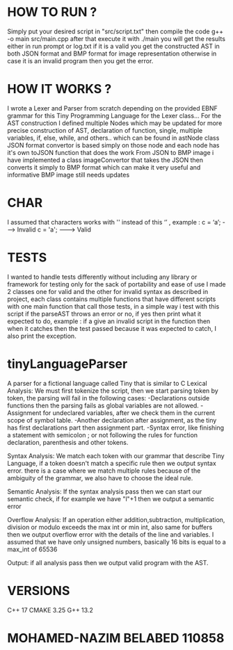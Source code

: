 # HOW TO RUN ?
Simply put your desired script in "src/script.txt" then compile the code g++ -o main src/main.cpp after that execute it with ./main 
you will get the results either in run prompt or log.txt if it is a valid you get the constructed AST in both JSON format and BMP format for image representation
otherwise in case it is an invalid program then you get the error.

# HOW IT WORKS ?
I wrote a Lexer and Parser from scratch depending on the provided EBNF grammar for this Tiny Programming Language
for the Lexer class...
For the AST construction I defined multiple Nodes which may be updated for more precise construction of AST, declaration of function, single,
multiple variables, if, else, while, and others.. which can be found in astNode class
JSON format convertor is based simply on those node and each node has it's own toJSON function that does the work
From JSON to BMP image i have implemented a class imageConvertor that takes the JSON then converts it simply to BMP format which can make it very useful and informative
BMP image still needs updates

# CHAR 
I assumed that characters works with '' instead of this ‘’ , example : 
c = ‘a’; ---> Invalid
c = 'a'; ---> Valid

# TESTS
I wanted to handle tests differently without including any library or framework for testing only for the sack of portability and ease of use
I made 2 classes one for valid and the other for invalid syntax as described in project, each class contains multiple functions that
have different scripts with one main function that call those tests, in a simple way i test with this script if the parseAST throws an error
or no, if yes then print what it expected to do, example : if a give an invalid script in the function then when it catches then the test passed
because it was expected to catch, I also print the exception.

# tinyLanguageParser
A parser for a fictional language called Tiny that is similar to C
Lexical Analysis:
We must first tokenize the script, then we start parsing token by token, the parsing will fail in the following cases:
-Declarations outside functions then the parsing fails as global variables are not allowed.
-Assignment for undeclared variables, after we check them in the current scope of symbol table.
-Another declaration after assignment, as the tiny has first declarations part then assignment part.
-Syntax error, like finishing a statement with semicolon ; or not following the rules for function declaration, parenthesis and other tokens.


Syntax Analysis:
We match each token with our grammar that describe Tiny Language, if a token doesn't match a specific rule then we output syntax error.
there is a case where we match multiple rules because of the ambiguity of the grammar, we also have to choose the ideal rule.

Semantic Analysis:
If the syntax analysis pass then we can start our semantic check, if for example we have "l"+1 then we output a semantic error

Overflow Analysis:
If an operation either addition,subtraction, multiplication, division or modulo exceeds the max int or min int, also same for buffers then we output overflow error with the details of the line and variables.
I assumed that we have only unsigned numbers, basically 16 bits is equal to a max_int of 65536

Output:
if all analysis pass then we output valid program with the AST.

# VERSIONS
C++ 17
CMAKE 3.25
G++ 13.2

# MOHAMED-NAZIM BELABED 110858
